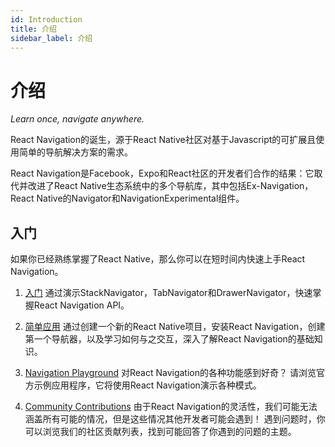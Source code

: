 ```yaml
---
id: Introduction
title: 介绍
sidebar_label: 介绍
---
```


# 介绍

_Learn once, navigate anywhere._

React Navigation的诞生，源于React Native社区对基于Javascript的可扩展且使用简单的导航解决方案的需求。

React Navigation是Facebook，Expo和React社区的开发者们合作的结果：它取代并改进了React Native生态系统中的多个导航库，其中包括Ex-Navigation，React Native的Navigator和NavigationExperimental组件。

## 入门

如果你已经熟练掌握了React Native，那么你可以在短时间内快速上手React Navigation。

1. [入门](/docs/intro/quick-start)
通过演示StackNavigator，TabNavigator和DrawerNavigator，快速掌握React Navigation API。

2. [简单应用](/docs/intro/basic-app)
通过创建一个新的React Native项目，安装React Navigation，创建第一个导航器，以及学习如何与之交互，深入了解React Navigation的基础知识。

3. [Navigation Playground](https://github.com/react-community/react-navigation/tree/master/examples/NavigationPlayground)
对React Navigation的各种功能感到好奇？ 请浏览官方示例应用程序，它将使用React Navigation演示各种模式。

4. [Community Contributions](https://github.com/react-community/react-navigation#community-contributions)
由于React Navigation的灵活性，我们可能无法涵盖所有可能的情况，但是这些情况其他开发者可能会遇到！ 遇到问题时，你可以浏览我们的社区贡献列表，找到可能回答了你遇到的问题的主题。
